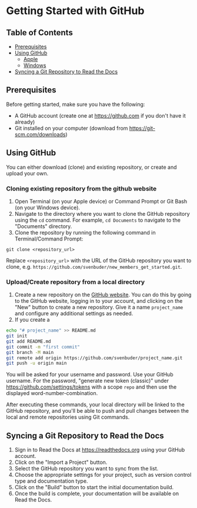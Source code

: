 # Getting Started with GitHub

## Table of Contents
- [Prerequisites](#prerequisites)
- [Using GitHub](#using-github)
  - [Apple](#apple)
  - [Windows](#windows)
- [Syncing a Git Repository to Read the Docs](#syncing-a-git-repository-to-read-the-docs)

## Prerequisites
Before getting started, make sure you have the following:

- A GitHub account (create one at https://github.com if you don't have it already)
- Git installed on your computer (download from https://git-scm.com/downloads)

## Using GitHub

You can either download (clone) and existing repository, or create and upload your own.

### Cloning existing repository from the github website

1. Open Terminal (on your Apple device) or Command Prompt or Git Bash (on your Windows device).
2. Navigate to the directory where you want to clone the GitHub repository using the `cd` command. For example, `cd Documents` to navigate to the "Documents" directory.
3. Clone the repository by running the following command in Terminal/Command Prompt:

```
git clone <repository_url>
```

Replace `<repository_url>` with the URL of the GitHub repository you want to clone, e.g. `https://github.com/svenbuder/new_members_get_started.git`.

### Upload/Create repository from a local directory

1. Create a new repository on the [GitHub website](https://github.com). You can do this by going to the GitHub website, logging in to your account, and clicking on the "New" button to create a new repository. Give it a name `project_name` and configure any additional settings as needed.
2. If you create a 
``` bash
echo "# project_name" >> README.md
git init
git add README.md
git commit -m "first commit"
git branch -M main
git remote add origin https://github.com/svenbuder/project_name.git
git push -u origin main
```

You will be asked for your username and password.
Use your GitHub username.
For the password, "generate new token (classic)" under https://github.com/settings/tokens with a scope `repo` and then use the displayed word-number-combination.

After executing these commands, your local directory will be linked to the GitHub repository, and you'll be able to push and pull changes between the local and remote repositories using Git commands.

## Syncing a Git Repository to Read the Docs
1. Sign in to Read the Docs at https://readthedocs.org using your GitHub account.
2. Click on the "Import a Project" button.
3. Select the GitHub repository you want to sync from the list.
4. Choose the appropriate settings for your project, such as version control type and documentation type.
5. Click on the "Build" button to start the initial documentation build.
6. Once the build is complete, your documentation will be available on Read the Docs.